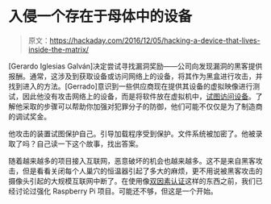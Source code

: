# 入侵一个存在于母体中的设备

> 原文：<https://hackaday.com/2016/12/05/hacking-a-device-that-lives-inside-the-matrix/>

[Gerardo Iglesias Galván]决定尝试寻找漏洞奖励——公司向发现漏洞的黑客提供报酬。通常，这涉及到获取设备或访问网络上的设备，将其作为黑盒进行攻击，并找到进入的方法。[Gerrado]意识到一些供应商现在提供其设备的虚拟映像进行测试，因此他没有攻击网络上的设备，而是将软件放在虚拟机中，[试图访问设备](https://mambrui.github.io/2016/11/rooting-vm)。了解他采取的步骤可以帮助你加强对犯罪分子的防御，他们可能不仅仅是为了制造商的调试奖金。

他攻击的装置试图保护自己。引导加载程序受到保护。文件系统被加密了。他被录取了吗？自己读一下这个故事，找出答案。

随着越来越多的项目接入互联网，恶意破坏的机会也越来越多。这不是来自黑客攻击，但是看看关闭每个人巢穴的恒温器引起了多大的麻烦，更不用说被黑客攻击的摄像头引起的大规模互联网中断了。在使用像[双因素认证](https://hackaday.com/2016/09/30/lock-up-your-raspberry-pi-with-help-from-google/)这样的东西之前，我们已经讨论过强化 Raspberry Pi 项目。可能还不够，但这是一个开始。